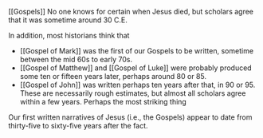 [[Gospels]]
No one knows for certain when Jesus died, but scholars agree that it was sometime around 30 C.E.

In addition, most historians think that
- [[Gospel of Mark]] was the first of our Gospels to be written, sometime between the mid 60s to early 70s. 
- [[Gospel of Matthew]] and [[Gospel of Luke]] were probably produced some ten or fifteen years later, perhaps around 80 or 85. 
- [[Gospel of John]] was written perhaps ten years after that, in 90 or 95.
These are necessarily rough estimates, but almost all scholars agree within a few years.
Perhaps the most striking thing

Our first written narratives of Jesus (i.e., the Gospels) appear to date from thirty-five to sixty-five years after the fact.